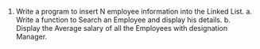 1. Write a program to insert N employee information into the Linked List.
    a. Write a function to Search an Employee and display his details.
    b. Display the Average salary of all the Employees with designation Manager.